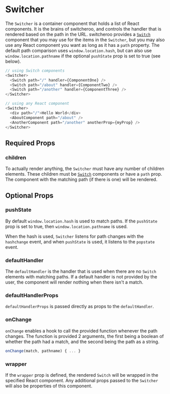 # Switcher

The `Switcher` is a container component that holds a list of React components. It is the brains of switcheroo, and controls the handler that is rendered based on the path in the URL. switcheroo provides a [`Switch`](./Switch.md) component that you may use for the items in the `Switcher`, but you may also use any React component you want as long as it has a `path` property. The default path comparison uses `window.location.hash`, but can also use `window.location.pathname` if the optional `pushState` prop is set to true (see below).

```js
// using Switch components
<Switcher>
  <Switch path="/" handler={ComponentOne} />
  <Switch path="/about" handler={ComponentTwo} />
  <Switch path="/another" handler={ComponentThree} />
</Switcher>

// using any React component
<Switcher>
  <div path="/">Hello World</div>
  <AboutComponent path="/about" />
  <AnotherComponent path="/another" anotherProp={myProp} />
</Switcher>
```


## Required Props

### children

To actually render anything, the `Switcher` must have any number of children elements. These children must be [`Switch`](./Switch.md) components or have a `path` prop. The component with the matching path (if there is one) will be rendered.


## Optional Props

### pushState

By default `window.location.hash` is used to match paths. If the `pushState` prop is set to true, then `window.location.pathname` is used.

When the hash is used, `Switcher` listens for path changes with the `hashchange` event, and when `pushState` is used, it listens to the `popstate` event.

### defaultHandler

The `defaultHandler` is the handler that is used when there are no `Switch` elements with matching paths. If a default handler is not provided by the user, the component will render nothing when there isn't a match.

### defaultHandlerProps

`defaultHandlerProps` is passed directly as props to the `defaultHandler`.

### onChange

`onChange` enables a hook to call the provided function whenever the path changes. The function is provided 2 arguments, the first being a boolean of whether the path had a match, and the second being the path as a string.

```js
onChange(match, pathname) { ... }
```

### wrapper

If the `wrapper` prop is defined, the rendered `Switch` will be wrapped in the specified React component. Any additional props passed to the `Switcher` will also be properties of this component.
